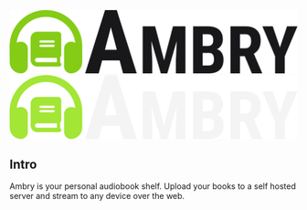 <p align="center">
  <img src="logo_light.png#gh-light-mode-only">
  <img src="logo_dark.png#gh-dark-mode-only">
</p>

## Intro

Ambry is your personal audiobook shelf. Upload your books to a self hosted
server and stream to any device over the web.
